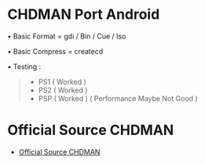 # CHDMAN Port Android

• Basic Format = gdi / Bin / Cue / Iso

• Basic Compress = createcd

• Testing : 
>* PS1 ( Worked )
>* PS2 ( Worked )
>* PSP ( Worked ) ( Performance Maybe Not Good )

# Official Source CHDMAN
* [Official Source CHDMAN](https://github.com/mamedev/mame)
